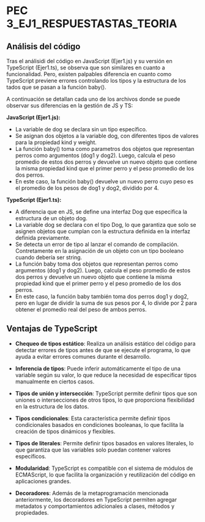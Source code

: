 # PEC 3_EJ1_RESPUESTASTAS_TEORIA

## Análisis del código

Tras el análisidi del código en JavaScript (Ejer1.js) y su versión en TypeScript (Ejer1.ts), se observa que son similares en cuanto a funcionalidad. Pero, existen palpables diferencia en cuanto como TypeScript previene errores controlando los tipos y la estructura de los tados que se pasan a la función baby().

A continuación se detallan cada uno de los archivos donde se puede observar sus diferencias en la gestión de JS y TS:

**JavaScript (Ejer1.js):**

- La variable de dog se declara sin un tipo específico.
- Se asignan dos objetos a la variable dog, con diferentes tipos de valores para la propiedad kind y weight.
- La función baby() toma como parametros dos objetos que representan perros como argumentos (dog1 y dog2). Luego, calcula el peso promedio de estos dos perros y devuelve un nuevo objeto que contiene la misma propiedad kind que el primer perro y el peso promedio de los dos perros.
- En este caso, la función baby() devuelve un nuevo perro cuyo peso es el promedio de los pesos de dog1 y dog2, dividido por 4.

**TypeScript (Ejer1.ts):**

- A diferencia que en JS, se define una interfaz Dog que especifica la estructura de un objeto dog.
- La variable dog se declara con el tipo Dog, lo que garantiza que solo se asignen objetos que cumplan con la estructura definida en la interfaz definida previamente.
- Se detecta un error de tipo al lanzar el comando de compilación. Contretamente en la asignación de un objeto con un tipo booleano cuando debería ser string.
- La función baby toma dos objetos que representan perros como argumentos (dog1 y dog2). Luego, calcula el peso promedio de estos dos perros y devuelve un nuevo objeto que contiene la misma propiedad kind que el primer perro y el peso promedio de los dos perros.
- En este caso, la función baby también toma dos perros dog1 y dog2, pero en lugar de dividir la suma de sus pesos por 4, lo divide por 2 para obtener el promedio real del peso de ambos perros.

## Ventajas de TypeScript

- **Chequeo de tipos estático**: Realiza un análisis estático del código para detectar errores de tipos antes de que se ejecute el programa, lo que ayuda a evitar errores comunes durante el desarrollo.

- **Inferencia de tipos**: Puede inferir automáticamente el tipo de una variable según su valor, lo que reduce la necesidad de especificar tipos manualmente en ciertos casos.

- **Tipos de unión y intersección**: TypeScript permite definir tipos que son uniones o intersecciones de otros tipos, lo que proporciona flexibilidad en la estructura de los datos.

- **Tipos condicionales**: Esta característica permite definir tipos condicionales basados en condiciones booleanas, lo que facilita la creación de tipos dinámicos y flexibles.

- **Tipos de literales**: Permite definir tipos basados en valores literales, lo que garantiza que las variables solo puedan contener valores específicos.

- **Modularidad**: TypeScript es compatible con el sistema de módulos de ECMAScript, lo que facilita la organización y reutilización del código en aplicaciones grandes.

- **Decoradores**: Además de la metaprogramación mencionada anteriormente, los decoradores en TypeScript permiten agregar metadatos y comportamientos adicionales a clases, métodos y propiedades.
